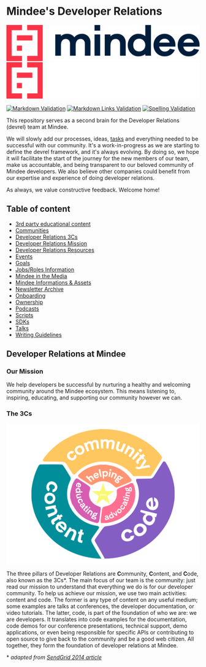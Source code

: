 # Mindee's Developer Relations

![Mindee Logo](resources/mindee/logo.svg#gh-light-mode-only)![Mindee Logo](resources/mindee/logo-white.svg#gh-dark-mode-only)

[![Markdown Validation](https://github.com/mindee/devrel/actions/workflows/check-markdown.yml/badge.svg)](https://github.com/mindee/devrel/actions/workflows/check-markdown.yml) [![Markdown Links Validation](https://github.com/mindee/devrel/actions/workflows/check-links.yml/badge.svg)](https://github.com/mindee/devrel/actions/workflows/check-links.yml) [![Spelling Validation](https://github.com/mindee/devrel/actions/workflows/spellcheck.yml/badge.svg)](https://github.com/mindee/devrel/actions/workflows/spellcheck.yml)

This repository serves as a second brain for the Developer Relations (devrel) team at Mindee.

We will slowly add our processes, ideas, [tasks](https://github.com/mindee/devrel/issues) and everything needed to be successful with our community. It's a work-in-progress as we are starting to define the devrel framework, and it's always evolving. By doing so, we hope it will facilitate the start of the journey for the new members of our team, make us accountable, and being transparent to our beloved community of Mindee developers. We also believe other companies could benefit from our expertise and experience of doing developer relations.

As always, we value constructive feedback. Welcome home!

## Table of content

- [3rd party educational content](content/educational.md)
- [Communities](communities/README.md)
- [Developer Relations 3Cs](#the-3cs)
- [Developer Relations Mission](#our-mission)
- [Developer Relations Resources](resources/devrel.md)
- [Events](events/README.md)
- [Goals](goals/README.md)
- [Jobs/Roles Information](jobs/README.md)
- [Mindee in the Media](content/media.md)
- [Mindee Informations & Assets](resources/mindee.md)
- [Newsletter Archive](content/newsletter/README.md)
- [Onboarding](onboarding/onboarding.md)
- [Ownership](devrel/ownership.md)
- [Podcasts](content/podcasts.md)
- [Scripts](scripts/README.md)
- [SDKs](sdks/README.md)
- [Talks](content/talks.md)
- [Writing Guidelines](content/writing/README.md)

## Developer Relations at Mindee

### Our Mission
We help developers be successful by nurturing a healthy and welcoming community around the Mindee ecosystem. This means listening to, inspiring, educating, and supporting our community however we can.

### The 3Cs

![The foundation of devrel explained in the next paragraph](img/devrel-3Cs.svg)

The three pillars of Developer Relations are **C**ommunity, **C**ontent, and **C**ode, also known as the 3Cs*. The main focus of our team is the community: just read our mission to understand that everything we do is for our developer community. To help us achieve our mission, we use two main activities: content and code. The former is any type of content on any useful medium; some examples are talks at conferences, the developer documentation, or video tutorials. The latter, code, is part of the foundation of who we are: we are developers. It translates into code examples for the documentation, code demos for our conference presentations, technical support, demo applications, or even being responsible for specific APIs or contributing to open source to give back to the community and be a good web citizen. All together, they form the foundation of developer relations at Mindee.

\* *adapted from [SendGrid 2014 article](https://sendgrid.com/blog/3-cs-developer-relations/)*
